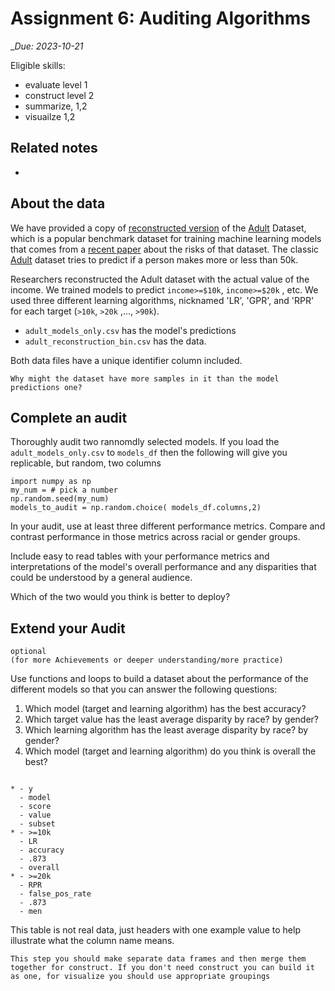 # Assignment 6: Auditing Algorithms


__Due: 2023-10-21_

Eligible skills: 
- evaluate level 1
- construct level 2
- summarize, 1,2
- visuailze 1,2


## Related notes

- [](../notes/2024-10-10)
<!-- - [](../notes/2023-03-02) -->


## About the data


We have provided a  copy of [reconstructed version](https://github.com/socialfoundations/folktables) of the [Adult](https://archive.ics.uci.edu/dataset/2/adult) Dataset, which is a popular benchmark dataset for training machine learning models that comes from a [recent paper](https://arxiv.org/abs/2108.04884) about the risks of that dataset.  The classic [Adult](https://archive.ics.uci.edu/dataset/2/adult) dataset tries to predict if a person makes more or less than 50k.  

Researchers reconstructed the Adult dataset with the actual value of the income.  We trained models to predict `income>=$10k`, `income>=$20k` , etc.  We used three different learning algorithms, nicknamed 'LR', 'GPR', and 'RPR' for each target (`>10k`, `>20k` ,..., `>90k`).

- `adult_models_only.csv` has the model's predictions 
- `adult_reconstruction_bin.csv` has the data. 


Both data files have a unique identifier column included.

```{hint}
Why might the dataset have more samples in it than the model predictions one? 
```

## Complete an audit



Thoroughly audit two rannomdly selected  models.  If you load the `adult_models_only.csv` to `models_df` then the following will give you replicable, but random, two columns
```
import numpy as np
my_num = # pick a number
np.random.seed(my_num)
models_to_audit = np.random.choice( models_df.columns,2)
```

In your audit, use at least three different performance metrics. Compare and contrast performance in those metrics across racial or gender groups.

Include easy to read tables with your performance metrics and interpretations of the model's overall performance and any disparities that could be understood by a general audience.  

Which of the two would you think is better to deploy?


## Extend your Audit


```{note}
optional
(for more Achievements or deeper understanding/more practice)
```

Use functions and loops to build a dataset about the performance of the different models so that you can answer the following questions:

1. Which model (target and learning algorithm) has the best accuracy?
1. Which target value has the least average disparity by race? by gender?
1. Which learning algorithm has the least average disparity by race? by gender?
1. Which model (target and learning algorithm) do you think is overall the best?


```{list-table} Example table format

* - y
  - model
  - score
  - value
  - subset
* - >=10k
  - LR
  - accuracy
  - .873
  - overall
* - >=20k
  - RPR
  - false_pos_rate
  - .873
  - men
```

This table is not real data, just headers with one example value to help illustrate what the column name means.


```{hint}
This step you should make separate data frames and then merge them together for construct. If you don't need construct you can build it as one, for visualize you should use appropriate groupings
```
